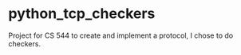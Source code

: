 # python_tcp_checkers

Project for CS 544 to create and implement a protocol, I chose to do checkers.
